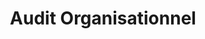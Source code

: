 ---
tags: entreprise_cards
cardOrder: order:2;
wrapColor: blue_wrap
title: Audit Organisationnel
image: /img/audit.png
imgClass: h-100
altImage: Accompagnement individuel
jqueryClass: audit
bgColor:  bg_blue
backTitleColor: yellow
textColor: white
description: ["Phase indispensable pour tous ceux qui cherchent à améliorer leur organisation :"]
descriptionListItem: ["Etat des lieux complet / Analyse 360°","Projection cible", "Gestion d’une problématique au travail","Préconisations et feuille de route"]
buttonBack: card_btn
---